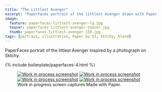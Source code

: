 ```yaml
---
title: "The Littlest Avenger"
excerpt: "PaperFaces portrait of the littlest Avenger drawn with Paper by 53 on an iPad."
image: 
  feature: paperfaces-littlest-avenger-lg.jpg
  teaser: paperfaces-littlest-avenger-teaser.jpg
  thumb: paperfaces-littlest-avenger-150.jpg
tags: [portrait, illustration, Paper by 53, Sktchy, blend]
---
```


PaperFaces portrait of the littlest Avenger inspired by a photograph on Sktchy.

{% include boilerplate/paperfaces-4.html %}

<figure class="third">
  <a href="{{ site.url }}/images/paperfaces-littlest-avenger-process-1-lg.jpg"><img src="{{ site.url }}/images/paperfaces-littlest-avenger-process-1-600.jpg" alt="Work in process screenshot"></a>
  <a href="{{ site.url }}/images/paperfaces-littlest-avenger-process-2-lg.jpg"><img src="{{ site.url }}/images/paperfaces-littlest-avenger-process-2-600.jpg" alt="Work in process screenshot"></a>
  <a href="{{ site.url }}/images/paperfaces-littlest-avenger-process-3-lg.jpg"><img src="{{ site.url }}/images/paperfaces-littlest-avenger-process-3-600.jpg" alt="Work in process screenshot"></a>
  <a href="{{ site.url }}/images/paperfaces-littlest-avenger-process-4-lg.jpg"><img src="{{ site.url }}/images/paperfaces-littlest-avenger-process-4-600.jpg" alt="Work in process screenshot"></a>
  <figcaption>Work in progress screen captures Made with Paper.</figcaption>
</figure>
